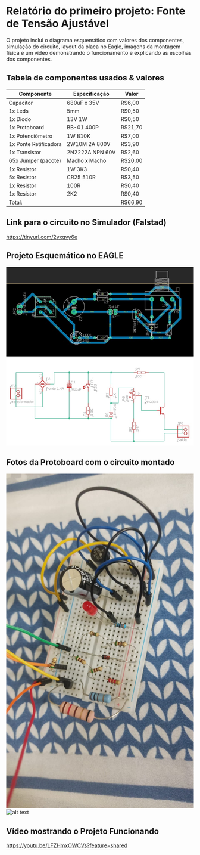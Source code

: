 # Relatório do primeiro projeto: Fonte de Tensão Ajustável
O projeto inclui o diagrama esquemático com valores dos componentes, simulação do circuito, layout da placa no Eagle, imagens da montagem física e um vídeo demonstrando o funcionamento e explicando as escolhas dos componentes.

## Tabela de componentes usados & valores

| Componente | Especificação | Valor |
|------------|---------------|-------|
|Capacitor|680uF x 35V|R$6,00|
|1x Leds|5mm|R$0,50|
|1x Diodo|13V 1W|R$0,50|
|1x Protoboard|BB-01 400P|R$21,70|
|1x Potenciômetro|1W B10K|R$7,00|
|1x Ponte Retificadora|2W10M 2A 800V|R$3,90|
|1x Transistor|2N2222A NPN 60V|R$2,60|
|65x Jumper (pacote)|Macho x Macho|R$20,00|
|1x Resistor|1W 3K3|R$0,40|
|5x Resistor|CR25 510R|R$3,50|
|1x Resistor|100R|R$0,40|
|1x Resistor|2K2|R$0,40|
|Total:||R$66,90|

## Link para o circuito no Simulador (Falstad)
https://tinyurl.com/2yxqvy6e

## Projeto Esquemático no EAGLE
![alt text](<midias/BRD.jpg>)
![alt text](<midias/SCH.jpg>)

## Fotos da Protoboard com o circuito montado
![alt text](midias/Circuito02.jpg)
![alt text](midias/Circuito01.jpg)

## Vídeo mostrando o Projeto Funcionando
https://youtu.be/LFZHmxOWCVs?feature=shared